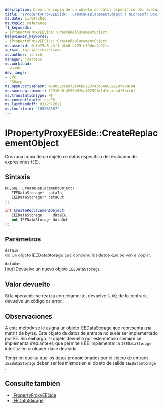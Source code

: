 ```yaml
---
description: Crea una copia de un objeto de datos específico del evaluador de expresiones (EE).
title: 'IPropertyProxyEESide:: CreateReplacementObject | Microsoft Docs'
ms.date: 11/04/2016
ms.topic: reference
f1_keywords:
- IPropertyProxyEESide::CreateReplacementObject
helpviewer_keywords:
- IPropertyProxyEESide::CreateReplacementObject
ms.assetid: 0cfe79b8-c3f1-48b0-a225-e39dee2c92fe
author: leslierichardson95
ms.author: lerich
manager: jmartens
ms.workload:
- vssdk
dev_langs:
- CPP
- CSharp
ms.openlocfilehash: 460052ceb9f2f90a5123f4cc646682919f96dc94
ms.sourcegitcommit: f2916d8fd296b92cc402597d1d1eecda4f6cccbf
ms.translationtype: MT
ms.contentlocale: es-ES
ms.lasthandoff: 03/25/2021
ms.locfileid: "105082587"
---
```

# <a name="ipropertyproxyeesidecreatereplacementobject"></a>IPropertyProxyEESide::CreateReplacementObject
Crea una copia de un objeto de datos específico del evaluador de expresiones (EE).

## <a name="syntax"></a>Sintaxis

```cpp
HRESULT CreateReplacementObject(
   IEEDataStorage*  dataIn,
   IEEDataStorage** dataOut
);
```

```csharp
int CreateReplacementObject(
   IEEDataStorage     dataIn,
   out IEEDataStorage dataOut
);
```

## <a name="parameters"></a>Parámetros
`dataIn`\
de Un objeto [IEEDataStorage](../../../extensibility/debugger/reference/ieedatastorage.md) que contiene los datos que se van a copiar.

`dataOut`\
[out] Devuelve un nuevo objeto `IEEDataStorage`.

## <a name="return-value"></a>Valor devuelto
 Si la operación se realiza correctamente, devuelve `S_OK`; de lo contrario, devuelve un código de error.

## <a name="remarks"></a>Observaciones
 A este método se le asigna un objeto [IEEDataStorage](../../../extensibility/debugger/reference/ieedatastorage.md) que representa una matriz de bytes. Este objeto de datos de entrada no suele ser implementado por EE. Sin embargo, el objeto devuelto por este método siempre se implementa mediante el, que permite a EE implementar la `IEEDataStorage` interfaz en cualquier clase deseada.

 Tenga en cuenta que los datos proporcionados por el objeto de entrada `IEEDataStorage` deben ser los mismos en el objeto de salida `IEEDataStorage` .

## <a name="see-also"></a>Consulte también
- [IPropertyProxyEESide](../../../extensibility/debugger/reference/ipropertyproxyeeside.md)
- [IEEDataStorage](../../../extensibility/debugger/reference/ieedatastorage.md)
